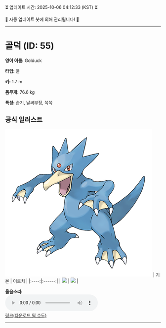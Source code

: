 
⏳ 업데이트 시간: 2025-10-06 04:12:33 (KST) ⏳

🤖 자동 업데이트 봇에 의해 관리됩니다! 🤖

---

# 골덕 (ID: 55)
**영어 이름:** Golduck

**타입:** 물

**키:** 1.7 m

**몸무게:** 76.6 kg

**특성:** 습기, 날씨부정, 쓱쓱

## 공식 일러스트
![](https://raw.githubusercontent.com/PokeAPI/sprites/master/sprites/pokemon/other/official-artwork/55.png)
| 기본 | 이로치 |
|:----:|:------:|
| <img src="http://play.pokemonshowdown.com/sprites/ani/golduck.gif" width="200"> | <img src="http://play.pokemonshowdown.com/sprites/ani-shiny/golduck.gif" width="200"> |

**울음소리:**<br><audio controls src="https://raw.githubusercontent.com/PokeAPI/cries/main/cries/pokemon/latest/55.ogg"></audio><br> [링크(다운로드 될 수도)](https://raw.githubusercontent.com/PokeAPI/cries/main/cries/pokemon/latest/55.ogg)


---
